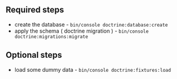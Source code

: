 
Required steps
------------------------

- create the database - `bin/console doctrine:database:create`
- apply the schema ( doctrine migration ) - `bin/console doctrine:migrations:migrate`

Optional steps
------------------------

- load some dummy data - `bin/console doctrine:fixtures:load`